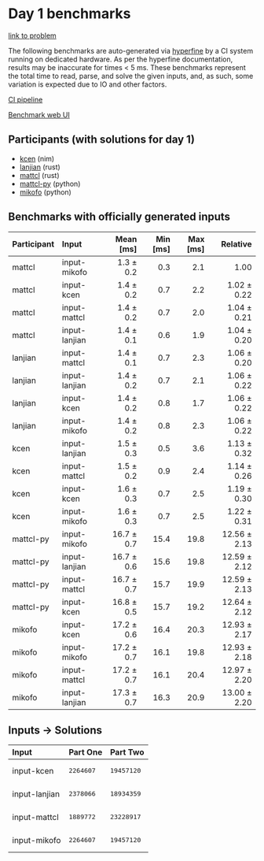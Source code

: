 # Day 1 benchmarks

[link to problem](https://adventofcode.com/2024/day/1)

The following benchmarks are auto-generated via
[hyperfine](https://github.com/sharkdp/hyperfine) by a CI system running on
dedicated hardware. As per the hyperfine documentation, results may be
inaccurate for times < 5 ms. These benchmarks represent the total time to read,
parse, and solve the given inputs, and, as such, some variation is expected due
to IO and other factors.

[CI pipeline](http://ci.papercode.net:8080/teams/main/pipelines/aoc2024)

[Benchmark web UI](https://aoc.ancalagon.black)


## Participants (with solutions for day 1)

- [kcen](https://github.com/kcen/aoc2024) (nim)
- [lanjian](https://github.com/lanjian/aoc-2024) (rust)
- [mattcl](https://github.com/mattcl/aoc2024) (rust)
- [mattcl-py](https://github.com/mattcl/aoc2024-py) (python)
- [mikofo](https://github.com/mikofo/aoc2024) (python)


## Benchmarks with officially generated inputs

| Participant | Input | Mean [ms] | Min [ms] | Max [ms] | Relative |
|:---|:---|---:|---:|---:|---:|
| mattcl | input-mikofo | 1.3 ± 0.2 | 0.3 | 2.1 | 1.00 |
| mattcl | input-kcen | 1.4 ± 0.2 | 0.7 | 2.2 | 1.02 ± 0.22 |
| mattcl | input-mattcl | 1.4 ± 0.2 | 0.7 | 2.0 | 1.04 ± 0.21 |
| mattcl | input-lanjian | 1.4 ± 0.1 | 0.6 | 1.9 | 1.04 ± 0.20 |
| lanjian | input-mattcl | 1.4 ± 0.1 | 0.7 | 2.3 | 1.06 ± 0.20 |
| lanjian | input-lanjian | 1.4 ± 0.2 | 0.7 | 2.1 | 1.06 ± 0.22 |
| lanjian | input-kcen | 1.4 ± 0.2 | 0.8 | 1.7 | 1.06 ± 0.22 |
| lanjian | input-mikofo | 1.4 ± 0.2 | 0.8 | 2.3 | 1.06 ± 0.22 |
| kcen | input-lanjian | 1.5 ± 0.3 | 0.5 | 3.6 | 1.13 ± 0.32 |
| kcen | input-mattcl | 1.5 ± 0.2 | 0.9 | 2.4 | 1.14 ± 0.26 |
| kcen | input-kcen | 1.6 ± 0.3 | 0.7 | 2.5 | 1.19 ± 0.30 |
| kcen | input-mikofo | 1.6 ± 0.3 | 0.7 | 2.5 | 1.22 ± 0.31 |
| mattcl-py | input-mikofo | 16.7 ± 0.7 | 15.4 | 19.8 | 12.56 ± 2.13 |
| mattcl-py | input-lanjian | 16.7 ± 0.6 | 15.6 | 19.8 | 12.59 ± 2.12 |
| mattcl-py | input-mattcl | 16.7 ± 0.7 | 15.7 | 19.9 | 12.59 ± 2.13 |
| mattcl-py | input-kcen | 16.8 ± 0.5 | 15.7 | 19.2 | 12.64 ± 2.12 |
| mikofo | input-kcen | 17.2 ± 0.6 | 16.4 | 20.3 | 12.93 ± 2.17 |
| mikofo | input-mikofo | 17.2 ± 0.7 | 16.1 | 19.8 | 12.93 ± 2.18 |
| mikofo | input-mattcl | 17.2 ± 0.7 | 16.1 | 20.4 | 12.97 ± 2.20 |
| mikofo | input-lanjian | 17.3 ± 0.7 | 16.3 | 20.9 | 13.00 ± 2.20 |


## Inputs -> Solutions

| Input | Part One | Part Two |
|:---|:---|:---|
|input-kcen|<pre>2264607</pre>|<pre>19457120</pre>|
|input-lanjian|<pre>2378066</pre>|<pre>18934359</pre>|
|input-mattcl|<pre>1889772</pre>|<pre>23228917</pre>|
|input-mikofo|<pre>2264607</pre>|<pre>19457120</pre>|